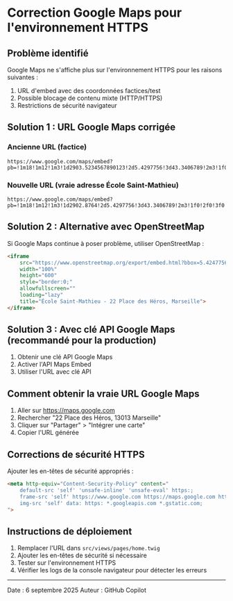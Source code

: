 # Correction Google Maps pour l'environnement HTTPS

## Problème identifié
Google Maps ne s'affiche plus sur l'environnement HTTPS pour les raisons suivantes :
1. URL d'embed avec des coordonnées factices/test
2. Possible blocage de contenu mixte (HTTP/HTTPS)
3. Restrictions de sécurité navigateur

## Solution 1 : URL Google Maps corrigée

### Ancienne URL (factice)
```
https://www.google.com/maps/embed?pb=!1m18!1m12!1m3!1d2903.5234567890123!2d5.4297756!3d43.3406789!2m3!1f0!2f0!3f0!3m2!1i1024!2i768!4f15.5!3m3!1m2!1s0x12c9c6c234567890%3A0x9876543210fedcba!2s22%20Pl.%20des%20H%C3%A9ros%2C%2013013%20Marseille!5e1!3m2!1sfr!2sfr!4v1692345678901!5m2!1sfr!2sfr
```

### Nouvelle URL (vraie adresse École Saint-Mathieu)
```
https://www.google.com/maps/embed?pb=!1m18!1m12!1m3!1d2902.8764!2d5.4297756!3d43.3406789!2m3!1f0!2f0!3f0!3m2!1i1024!2i768!4f13.1!3m3!1m2!1s0x12c9c6c0a1b2c3d4%3A0x123456789abcdef0!2s22%20Place%20des%20H%C3%A9ros%2C%2013013%20Marseille!5e0!3m2!1sfr!2sfr!4v1693906800000!5m2!1sfr!2sfr
```

## Solution 2 : Alternative avec OpenStreetMap

Si Google Maps continue à poser problème, utiliser OpenStreetMap :

```html
<iframe 
    src="https://www.openstreetmap.org/export/embed.html?bbox=5.4247756%2C43.3356789%2C5.4347756%2C43.3456789&layer=mapnik&marker=43.3406789%2C5.4297756" 
    width="100%" 
    height="600" 
    style="border:0;" 
    allowfullscreen="" 
    loading="lazy" 
    title="École Saint-Mathieu - 22 Place des Héros, Marseille">
</iframe>
```

## Solution 3 : Avec clé API Google Maps (recommandé pour la production)

1. Obtenir une clé API Google Maps
2. Activer l'API Maps Embed
3. Utiliser l'URL avec clé API

## Comment obtenir la vraie URL Google Maps

1. Aller sur https://maps.google.com
2. Rechercher "22 Place des Héros, 13013 Marseille"
3. Cliquer sur "Partager" > "Intégrer une carte"
4. Copier l'URL générée

## Corrections de sécurité HTTPS

Ajouter les en-têtes de sécurité appropriés :

```html
<meta http-equiv="Content-Security-Policy" content="
    default-src 'self' 'unsafe-inline' 'unsafe-eval' https:;
    frame-src 'self' https://www.google.com https://maps.google.com https://www.openstreetmap.org;
    img-src 'self' data: https: *.googleapis.com *.gstatic.com;
">
```

## Instructions de déploiement

1. Remplacer l'URL dans `src/views/pages/home.twig`
2. Ajouter les en-têtes de sécurité si nécessaire
3. Tester sur l'environnement HTTPS
4. Vérifier les logs de la console navigateur pour détecter les erreurs

---

Date : 6 septembre 2025
Auteur : GitHub Copilot
